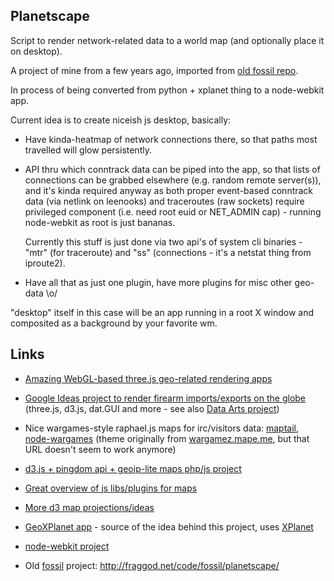Planetscape
--------------------

Script to render network-related data to a world map (and optionally place it on
desktop).

A project of mine from a few years ago, imported from
[old fossil repo](http://fraggod.net/code/fossil/planetscape/).

In process of being converted from python + xplanet thing to a node-webkit app.

Current idea is to create niceish js desktop, basically:

* Have kinda-heatmap of network connections there, so that paths most travelled
	will glow persistently.

* API thru which conntrack data can be piped into the app, so that lists of
	connections can be grabbed elsewhere (e.g. random remote server(s)),
	and it's kinda required anyway as both proper event-based conntrack data
	(via netlink on leenooks) and traceroutes (raw sockets) require privileged
	component (i.e. need root euid or NET_ADMIN cap) - running node-webkit as root
	is just bananas.

	Currently this stuff is just done via two api's of system cli binaries - "mtr"
	(for traceroute) and "ss" (connections - it's a netstat thing from iproute2).

* Have all that as just one plugin, have more plugins for misc other geo-data \o/

"desktop" itself in this case will be an app running in a root X window and
composited as a background by your favorite wm.


Links
--------------------

* [Amazing WebGL-based three.js geo-related rendering apps](http://callum.com/sandbox/)

* [Google Ideas project to render firearm imports/exports on the globe](http://workshop.chromeexperiments.com/projects/armsglobe/)
	(three.js, d3.js, dat.GUI and more - see also [Data Arts project](http://data-arts.appspot.com/))

* Nice wargames-style raphael.js maps for irc/visitors data:
	[maptail](https://github.com/stagas/maptail),
	[node-wargames](https://github.com/mape/node-wargames)
	(theme originally from [wargamez.mape.me](http://wargamez.mape.me), but that URL doesn't seem to work anymore)

* [d3.js + pingdom api + geoip-lite maps php/js project](http://techslides.com/traceroute-on-a-map-using-pingdom-api-maxmind-and-d3/)

* [Great overview of js libs/plugins for maps](http://techslides.com/50-javascript-libraries-and-plugins-for-maps/)

* [More d3 map projections/ideas](http://www.jasondavies.com/maps/)

* [GeoXPlanet app](http://sourceforge.net/projects/geoxplanet/) - source of the
	idea behind this project, uses [XPlanet](http://xplanet.sourceforge.net/)

* [node-webkit project](https://github.com/rogerwang/node-webkit)

* Old [fossil](http://www.fossil-scm.org/) project:
	http://fraggod.net/code/fossil/planetscape/
